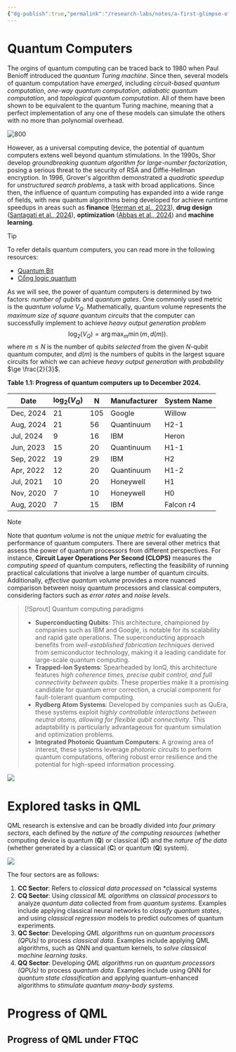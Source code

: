 ```yaml
---
{"dg-publish":true,"permalink":"/research-labs/notes/a-first-glimpse-of-quantum-machine-learning/","tags":["#quantum_computing"]}
---
```


# Quantum Computers

The orgins of quantum computing can be traced back to 1980 when Paul Benioff introduced the *quantum Turing machine*. Since then, several models of quantum computation have *emerged*, including *circuit-based quantum computation*, *one-way quantum computation*, *adiabatic quantum computation*, and *topological quantum computation*. All of them have been shown to be equivalent to the quantum Turing machine, meaning that a perfect implementation of any one of these models can simulate the others with no more than polynomial overhead.

![800](https://i.imgur.com/fXMijR9.png)

However, as a universal computing device, the potential of quantum computers extens well beyond quantum stimulations. In the 1990s, Shor develop *groundbreaking quantum algorithm for large-number factorization*, posing a serious threat to the security of RSA and Diffie-Hellman encryption. In 1996, Grover's algorithm demonstrated a *quadratic speedup* for *unstructured search problems*, a task with broad applications. Since then, the influence of quantum computing has expanded into a wide range of fields, with new quantum algorithms being developed for achieve runtime speedups in areas such as **finance** ([Herman et al., 2023](https://arxiv.org/abs/2307.11230)), **drug design** ([Santagati et al., 2024](https://arxiv.org/abs/2301.04114)), **optimization** ([Abbas et al., 2024](https://arxiv.org/abs/2312.02279)) and **machine learning**.

>[!Tip]
>To refer details quantum computers, you can read more in the following resources:
>- [Quantum Bit](Quantum%20Bit.md)
>- [Cổng logic quantum](Research%20Labs/Notes/Cổng%20logic%20quantum.md)

As we will see, the power of quantum computers is determined by two factors: *number of qubits* and *quantum gates*. One commonly used metric is the *quantum volume* $V_Q$. Mathematically, quantum volume represents the *maximum size of square quantum circuits* that the computer can successfully implement to achieve *heavy output generation problem*
$$\log_2(V_Q) = \arg\max_{m} \min(m, d(m)).$$
where $m\le N$ is the number of qubits *selected* from the given $N$-qubit quantum computer, and $d(m)$ is the numbers of qubits in the largest square circuits for which we can achieve *heavy output generation* with *probability* $\ge \frac{2}{3}$.  

**Table 1.1: Progress of quantum computers up to December 2024.**

| Date      | $\log_2(V_Q)$ | N   | Manufacturer | System Name |
| --------- | ------------- | --- | ------------ | ----------- |
| Dec, 2024 | 21            | 105 | Google       | Willow      |
| Aug, 2024 | 21            | 56  | Quantinuum   | H2-1        |
| Jul, 2024 | 9             | 16  | IBM          | Heron       |
| Jun, 2023 | 15            | 20  | Quantinuum   | H1-1        |
| Sep, 2022 | 19            | 29  | IBM          | H2          |
| Apr, 2022 | 12            | 20  | Quantinuum   | H1-2        |
| Jul, 2021 | 10            | 20  | Honeywell    | H1          |
| Nov, 2020 | 7             | 10  | Honeywell    | H0          |
| Aug, 2020 | 7             | 15  | IBM          | Falcon r4   |
 
>[!Note]
>Note that *quantum volume* is not the *unique metric* for evaluating the performance of quantum computers. There are several other metrics that assess the power of quantum processors from different perspectives. For instance, **Circuit Layer Operations Per Second (CLOPS)** measures the *computing speed* of quantum computers, reflecting the feasibility of running practical calculations that involve a large number of quantum circuits. Additionally, *effective quantum volume* provides a more nuanced comparison between noisy quantum processors and classical computers, considering factors such as *error rates* and *noise levels*.


>[!Sprout] Quantum computing paradigms
> - **Superconducting Qubits**: This architecture, championed by companies such as IBM and Google, is notable for its scalability and rapid gate operations. The superconducting approach benefits from *well-established fabrication techniques* derived from semiconductor technology, making it a leading candidate for large-scale quantum computing.
> - **Trapped-Ion Systems**: Spearheaded by IonQ, this architecture features *high coherence times, precise qubit control, and full connectivity between qubits*. These properties make it a promising candidate for quantum error correction, a crucial component for fault-tolerant quantum computing.
> - **Rydberg Atom Systems**: Developed by companies such as QuEra, these systems exploit *highly controllable interactions between neutral atoms, allowing for flexible qubit connectivity*. This adaptability is particularly advantageous for quantum simulation and optimization problems.
> - **Integrated Photonic Quantum Computers**: A growing area of interest, these systems leverage *photonic circuits* to perform quantum computations, offering robust error resilience and the potential for high-speed information processing.

![](https://i.imgur.com/eCeE2IO.png)


# Explored tasks in QML

QML research is extensive and can be broadly divided into *four primary sectors*, each defined by the *nature of the computing resources* (whether computing device is quantum (**Q**) or classical (**C**) and the *nature of the data* (whether generated by a classical (**C**) or quantum (**Q**) system). 

![](https://i.imgur.com/Rm57QyB.png)

The four sectors are as follows:
1. **CC Sector**: Refers to *classical data processed* on *classical systems
2. **CQ Sector**: Using *classical ML algorithms* on *classical processors* to analyze *quantum data* collected from from *quantum systems*. Examples include applying classical neural networks to *classify quantum states*, and using *classical regression* models to predict outcomes of quantum experiments.
3. **QC Sector**: Developing *QML algorithms* run on *quantum processors (QPUs)* to process *classical data*. Examples include applying QML algorithms, such as QNN and quantum kernels, to *solve classical machine learning tasks*.
4. **QQ Sector**: Developing *QML algorithms* run on *quantum processors (QPUs)* to process *quantum data*. Examples include using QNN for *quantum state classification* and applying quantum-enhanced algorithms to *stimulate quantum many-body systems.*

# Progress of QML
## Progress of QML under FTQC

